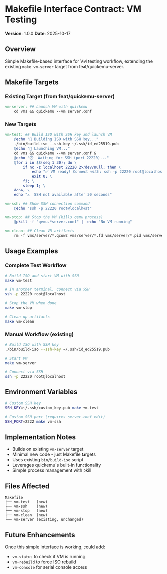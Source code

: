 # Makefile Interface Contract: VM Testing

**Version**: 1.0.0
**Date**: 2025-10-17

## Overview

Simple Makefile-based interface for VM testing workflow, extending the existing `make vm-server` target from feat/quickemu-server.

## Makefile Targets

### Existing Target (from feat/quickemu-server)

```makefile
vm-server: ## Launch VM with quickemu
	cd vms && quickemu --vm server.conf
```

### New Targets

```makefile
vm-test: ## Build ISO with SSH key and launch VM
	@echo "🔨 Building ISO with SSH key..."
	./bin/build-iso --ssh-key ~/.ssh/id_ed25519.pub
	@echo "🚀 Launching VM..."
	cd vms && quickemu --vm server.conf &
	@echo "⏱️  Waiting for SSH (port 22220)..."
	@for i in $$(seq 1 30); do \
		if nc -z localhost 22220 2>/dev/null; then \
			echo "✅ VM ready! Connect with: ssh -p 22220 root@localhost"; \
			exit 0; \
		fi; \
		sleep 1; \
	done; \
	echo "⚠️  SSH not available after 30 seconds"

vm-ssh: ## Show SSH connection command
	@echo "ssh -p 22220 root@localhost"

vm-stop: ## Stop the VM (kills qemu process)
	@pkill -f "qemu.*server.conf" || echo "No VM running"

vm-clean: ## Clean VM artifacts
	rm -f vms/server/*.qcow2 vms/server/*.fd vms/server/*.pid vms/server/*.log
```

## Usage Examples

### Complete Test Workflow
```bash
# Build ISO and start VM with SSH
make vm-test

# In another terminal, connect via SSH
ssh -p 22220 root@localhost

# Stop the VM when done
make vm-stop

# Clean up artifacts
make vm-clean
```

### Manual Workflow (existing)
```bash
# Build ISO with SSH key
./bin/build-iso --ssh-key ~/.ssh/id_ed25519.pub

# Start VM
make vm-server

# Connect via SSH
ssh -p 22220 root@localhost
```

## Environment Variables

```bash
# Custom SSH key
SSH_KEY=~/.ssh/custom_key.pub make vm-test

# Custom SSH port (requires server.conf edit)
SSH_PORT=2222 make vm-ssh
```

## Implementation Notes

- Builds on existing `vm-server` target
- Minimal new code - just Makefile targets
- Uses existing `bin/build-iso` script
- Leverages quickemu's built-in functionality
- Simple process management with pkill

## Files Affected

```
Makefile
├── vm-test   (new)
├── vm-ssh    (new)
├── vm-stop   (new)
├── vm-clean  (new)
└── vm-server (existing, unchanged)
```

## Future Enhancements

Once this simple interface is working, could add:
- `vm-status` to check if VM is running
- `vm-rebuild` to force ISO rebuild
- `vm-console` for serial console access